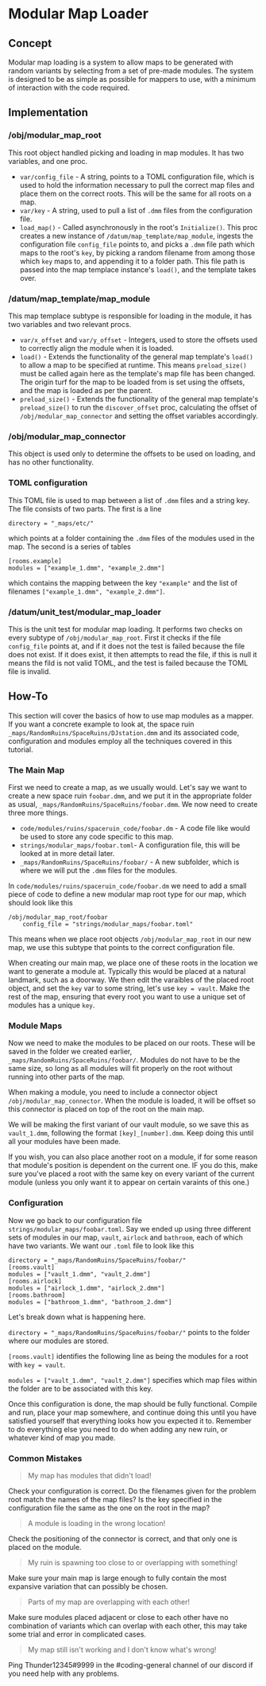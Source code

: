# Modular Map Loader

## Concept

Modular map loading is a system to allow maps to be generated with random variants by selecting from a set of pre-made modules. The system is designed to be as simple as possible for mappers to use, with a minimum of interaction with the code required.

## Implementation

### /obj/modular_map_root

This root object handled picking and loading in map modules. It has two variables, and one proc.

* `var/config_file` - A string, points to a TOML configuration file, which is used to hold the information necessary to pull the correct map files and place them on the correct roots. This will be the same for all roots on a map.
* `var/key` - A string, used to pull a list of `.dmm` files from the configuration file.
* `load_map()` - Called asynchronously in the root's `Initialize()`. This proc creates a new instance of `/datum/map_template/map_module`, ingests the configuration file `config_file` points to, and picks a `.dmm` file path which maps to the root's `key`, by picking a random filename from among those which `key` maps to, and appending it to a folder path. This file path is passed into the map templace instance's `load()`, and the template takes over.

### /datum/map_template/map_module

This map templace subtype is responsible for loading in the module, it has two variables and two relevant procs.

* `var/x_offset` and `var/y_offset` - Integers, used to store the offsets used to correctly align the module when it is loaded.
* `load()` - Extends the functionality of the general map template's `load()` to allow a map to be specified at runtime. This means `preload_size()` must be called again here as the template's map file has been changed. The origin turf for the map to be loaded from is set using the offsets, and the map is loaded as per the parent.
* `preload_size()` - Extends the functionality of the general map template's `preload_size()` to run the `discover_offset` proc, calculating the offset of `/obj/modular_map_connector` and setting the offset variables accordingly.

### /obj/modular_map_connector

This object is used only to determine the offsets to be used on loading, and has no other functionality.

### TOML configuration

This TOML file is used to map between a list of `.dmm` files and a string key. The file consists of two parts. The first is a line 

```
directory = "_maps/etc/"
```

which points at a folder containing the `.dmm` files of the modules used in the map. The second is a series of tables

```
[rooms.example]
modules = ["example_1.dmm", "example_2.dmm"]
```

which contains the mapping between the key `"example"` and the list of filenames `["example_1.dmm", "example_2.dmm"]`.

### /datum/unit_test/modular_map_loader

This is the unit test for modular map loading. It performs two checks on every subtype of `/obj/modular_map_root`. First it checks if the file `config_file` points at, and if it does not the test is failed because the file does not exist. If it does exist, it then attempts to read the file, if this is null it means the fild is not valid TOML, and the test is failed because the TOML file is invalid.

## How-To

This section will cover the basics of how to use map modules as a mapper. If you want a concrete example to look at, the space ruin `_maps/RandomRuins/SpaceRuins/DJstation.dmm` and its associated code, configuration and modules employ all the techniques covered in this tutorial.

### The Main Map

First we need to create a map, as we usually would. Let's say we want to create a new space ruin `foobar.dmm`, and we put it in the appropriate folder as usual, `_maps/RandomRuins/SpaceRuins/foobar.dmm`. We now need to create three more things.

* `code/modules/ruins/spaceruin_code/foobar.dm` - A code file like would be used to store any code specific to this map.
* `strings/modular_maps/foobar.toml`- A configuration file, this will be looked at in more detail later.
* `_maps/RandomRuins/SpaceRuins/foobar/` - A new subfolder, which is where we will put the `.dmm` files for the modules.

In `code/modules/ruins/spaceruin_code/foobar.dm` we need to add a small piece of code to define a new modular map root type for our map, which should look like this

```
/obj/modular_map_root/foobar
	config_file = "strings/modular_maps/foobar.toml"
```

This means when we place root objects `/obj/modular_map_root` in our new map, we use this subtype that points to the correct configuration file.

When creating our main map, we place one of these roots in the location we want to generate a module at. Typically this would be placed at a natural landmark, such as a doorway. We then edit the varaibles of the placed root object, and set the `key` var to some string, let's use `key = vault`. Make the rest of the map, ensuring that every root you want to use a unique set of modules has a unique `key`.

### Module Maps

Now we need to make the modules to be placed on our roots. These will be saved in the folder we created earlier, `_maps/RandomRuins/SpaceRuins/foobar/`. Modules do not have to be the same size, so long as all modules will fit properly on the root without running into other parts of the map.

When making a module, you need to include a connector object `/obj/modular_map_connector`. When the module is loaded, it will be offset so this connector is placed on top of the root on the main map.

We will be making the first variant of our vault module, so we save this as `vault_1.dmm`, following the format `[key]_[number].dmm`. Keep doing this until all your modules have been made.

If you wish, you can also place another root on a module, if for some reason that module's position is dependent on the current one. IF you do this, make sure you've placed a root with the same key on every variant of the current module (unless you only want it to appear on certain varaints of this one.)

### Configuration

Now we go back to our configuration file `strings/modular_maps/foobar.toml`. Say we ended up using three different sets of modules in our map, `vault`, `airlock` and `bathroom`, each of which have two variants. We want our `.toml` file to look like this

```
directory = "_maps/RandomRuins/SpaceRuins/foobar/"
[rooms.vault]
modules = ["vault_1.dmm", "vault_2.dmm"]
[rooms.airlock]
modules = ["airlock_1.dmm", "airlock_2.dmm"]
[rooms.bathroom]
modules = ["bathroom_1.dmm", "bathroom_2.dmm"]
```

Let's break down what is happening here.

`directory = "_maps/RandomRuins/SpaceRuins/foobar/"` points to the folder where our modules are stored.

`[rooms.vault]` identifies the following line as being the modules for a root with `key = vault`.

`modules = ["vault_1.dmm", "vault_2.dmm"]` specifies which map files within the folder are to be associated with this key.

Once this configuration is done, the map should be fully functional. Compile and run, place your map somewhere, and continue doing this until you have satisfied yourself that everything looks how you expected it to. Remember to do everything else you need to do when adding any new ruin, or whatever kind of map you made.

### Common Mistakes

> My map has modules that didn't load!

Check your configuration is correct. Do the filenames given for the problem root match the names of the map files? Is the key specified in the configuration file the same as the one on the root in the map?

> A module is loading in the wrong location!

Check the positioning of the connector is correct, and that only one is placed on the module.

> My ruin is spawning too close to or overlapping with something!

Make sure your main map is large enough to fully contain the most expansive variation that can possibly be chosen.

> Parts of my map are overlapping with each other!

Make sure modules placed adjacent or close to each other have no combination of variants which can overlap with each other, this may take some trial and error in complicated cases.

> My map still isn't working and I don't know what's wrong!

Ping Thunder12345#9999 in the #coding-general channel of our discord if you need help with any problems.
